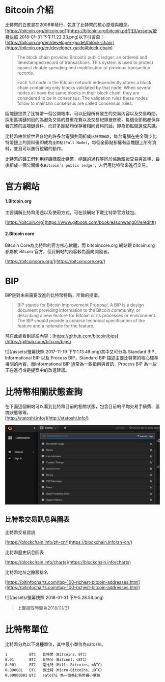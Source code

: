 # Bitcoin 介紹

比特幣的白皮書在2008年發行，包含了比特幣的核心原理與概念。  
[https://bitcoin.org/bitcoin.pdf](https://bitcoin.org/bitcoin.pdf)![](/assets/螢幕快照 2018-01-31 下午11.22.23.png)以下引言自：[https://bitcoin.org/en/developer-guide\#block-chain](https://bitcoin.org/en/developer-guide#block-chain)

> The block chain provides Bitcoin’s public ledger, an ordered and timestamped record of transactions. This system is used to protect against double spending and modification of previous transaction records.
>
> Each full node in the Bitcoin network independently stores a block chain containing only blocks validated by that node. When several nodes all have the same blocks in their block chain, they are considered to be in consensus. The validation rules these nodes follow to maintain consensus are called consensus rules.

區塊鏈提供了比特幣一個公開帳本，可以記錄所有發生的交易內容以及交易時間，採用區塊鏈的目的為避免交易的雙重花費以及交易紀錄被修改，每個全節點都保存著完整的區塊鏈資料，而許多節點均保存著相同資料的話，即為節點間達成共識。

比特幣由位於世界各地的許多台電腦共同組成`比特幣網路`，每台電腦在完全同步比特幣鏈上的資料後即成為`全節點(Full Node)`，每個全節點都擁有區塊鏈上所有資料，並且可以進行挖礦的動作。

比特幣的礦工們利用挖礦賺取比特幣，挖礦的過程等同於協助驗證交易與區塊，最後組成一個公開帳本`Bitcoin’s public ledger`，人們用比特幣來進行交易。

# 官方網站

#### 1.Bitcoin.org

主要講解比特幣用途以及使用方式，可在該網站下載比特幣官方錢包。

[https://bitcoin.org](https://www.gitbook.com/book/easonwang01/e/edit#)

#### 2.Bitcoin core

Bitcoin Core為比特幣的官方核心軟體，而 bitcoincore.org 網站跟 bitcoin.org 都屬於 Bitcoin 官方，但此網站的內容較為面向開發者。

[https://bitcoincore.org/](https://bitcoincore.org/)

# BIP

BIP是對未來需要改進的比特幣特點，所做的提案。

> BIP stands for Bitcoin Improvement Proposal. A BIP is a design document providing information to the Bitcoin community, or describing a new feature for Bitcoin or its processes or environment. The BIP should provide a concise technical specification of the feature and a rationale for the feature.

可在此處看到詳細內容：[https://github.com/bitcoin/bips](https://github.com/bitcoin/bips)

![](/assets/螢幕快照 2017-11-19 下午1.13.48.png)其中又可分為 Standard BIP、Informational BIP 以及 Process BIP，Standard BIP 描述主要比特幣的核心標準相關的內容，而Informational BIP 通常為一些指南與資訊，Process BIP 為一些正在進行或是提案中的改進建議。

# 比特幣相關狀態查詢

在下面這個網站可以看到比特幣目前的相關狀態，包含目前的平均交易手續費、區塊狀態等等。  
[http://statoshi.info/](http://statoshi.info/)

![](/assets/a.png)

## 比特幣交易訊息與圖表

比特幣交易資訊

[https://blockchain.info/zh-cn/](https://blockchain.info/zh-cn/)

比特幣歷史訊息圖表

[https://blockchain.info/charts](https://blockchain.info/charts)

比特幣地址之餘額排名

[https://bitinfocharts.com/top-100-richest-bitcoin-addresses.html](https://bitinfocharts.com/top-100-richest-bitcoin-addresses.html)

![](/assets/螢幕快照 2018-01-31 下午5.28.58.png)

> 上圖擷取時間為2018/01/31

# 比特幣單位

比特幣分為以下幾種單位，其中最小單位為satoshi。

```
1          BTC   比特幣（Bitcoins，BTC）
0.01       BTC   比特分（Bitcent，cBTC）
0.001      BTC   毫比特（Milli-Bitcoins，mBTC）
0.000001   BTC   微比特（Micro-Bitcoins，μBTC）
0.00000001 BTC   satoshi 為一個為比特幣最小單位
```



